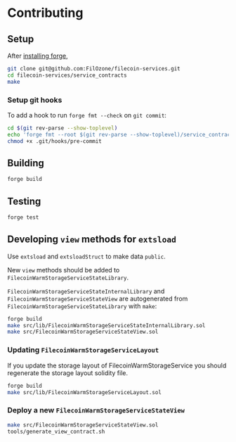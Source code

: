 # Contributing

## Setup
After [installing forge](https://getfoundry.sh/introduction/installation/),
```sh
git clone git@github.com:FilOzone/filecoin-services.git
cd filecoin-services/service_contracts
make
```

### Setup git hooks
To add a hook to run `forge fmt --check` on `git commit`:
```sh
cd $(git rev-parse --show-toplevel)
echo 'forge fmt --root $(git rev-parse --show-toplevel)/service_contracts --check || exit 1' > .git/hooks/pre-commit
chmod +x .git/hooks/pre-commit
```

## Building

```sh
forge build
```

## Testing
```sh
forge test
```

## Developing `view` methods for `extsload`

Use `extsload` and `extsloadStruct` to make data `public`.

New `view` methods should be added to `FilecoinWarmStorageServiceStateLibrary`.

`FilecoinWarmStorageServiceStateInternalLibrary` and `FilecoinWarmStorageServiceStateView` are autogenerated from `FilecoinWarmStorageServiceStateLibrary` with `make`:
```sh
forge build
make src/lib/FilecoinWarmStorageServiceStateInternalLibrary.sol
make src/FilecoinWarmStorageServiceStateView.sol
```

### Updating `FilecoinWarmStorageServiceLayout`
If you update the storage layout of FilecoinWarmStorageService you should regenerate the storage layout solidity file.
```sh
forge build
make src/lib/FilecoinWarmStorageServiceLayout.sol
```

### Deploy a new `FilecoinWarmStorageServiceStateView`
```sh
make src/FilecoinWarmStorageServiceStateView.sol
tools/generate_view_contract.sh
```
